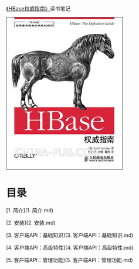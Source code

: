 [《HBase权威指南》](https://book.douban.com/subject/25784835/)读书笔记

![](img/cover.jpg)

# 目录

[1. 简介](1. 简介.md)

[2. 安装](2. 安装.md)

[3. 客户端API：基础知识](3. 客户端API：基础知识.md)

[4. 客户端API：高级特性](4. 客户端API：高级特性.md)

[5. 客户端API：管理功能](5. 客户端API：管理功能.md)
